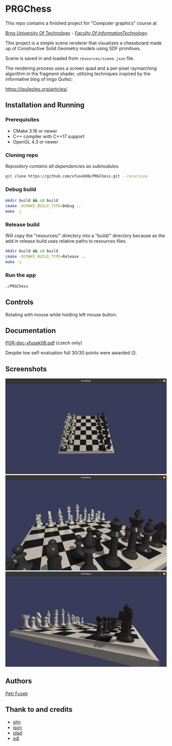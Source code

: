 # PRGChess

This repo contains a finished project for "Computer graphics" course at

[Brno University
Of Technology](https://www.vut.cz/en) - [*Faculty Of InformationTechnology*](https://www.fit.vut.cz/.en).

This project is a simple scene renderer that visualizes a chessboard made up of Constructive Solid Geometry models using SDF primitives.

Scene is saved in and loaded from `resources/scene.json` file.

The rendering process uses a screen quad and a per-pixel raymarching algorithm in the fragment shader, utilizing techniques inspired by the informative blog of Inigo Quilez:

https://iquilezles.org/articles/

## Installation and Running

### Prerequisites

- CMake 3.18 or newer
- C++ compiler with C++17 support
- OpenGL 4.3 or newer

### Cloning repo
*Repository contains all dependencies as submodules.*

```bash
git clone https://github.com/xfusek08/PRGChess.git --recursive
```

### Debug build

```bash
mkdir build && cd build
cmake -DCMAKE_BUILD_TYPE=Debug ..
make -j
```

### Release build

Will copy the "resources/" directory into a "build/" directory because as the add in release build uses relative paths to resources files.

```bash
mkdir build && cd build
cmake -DCMAKE_BUILD_TYPE=Release ..
make -j
```

### Run the app

```bash
./PRGChess
```

## Controls
Rotating with mouse while holding left mouse button.

## Documentation
[PGR-doc-xfusek08.pdf](doc/PGR-doc-xfusek08.pdf) (czech only)

Despite low self-evaluation full 30/30 points were awarded 😉.

## Screenshots
![screenshot1](screenshots/screenshot1.png)
![screenshot2](screenshots/screenshot2.png)
![screenshot3](screenshots/screenshot3.png)


## Authors
[Petr Fusek](https://github.com/xfusek08)

## Thank to and credits

- [glm](https://github.com/g-truc/glm)
- [json](https://github.com/nlohmann/json)
- [glad](https://glad.dav1d.de)
- [sdl](https://www.libsdl.org/)
